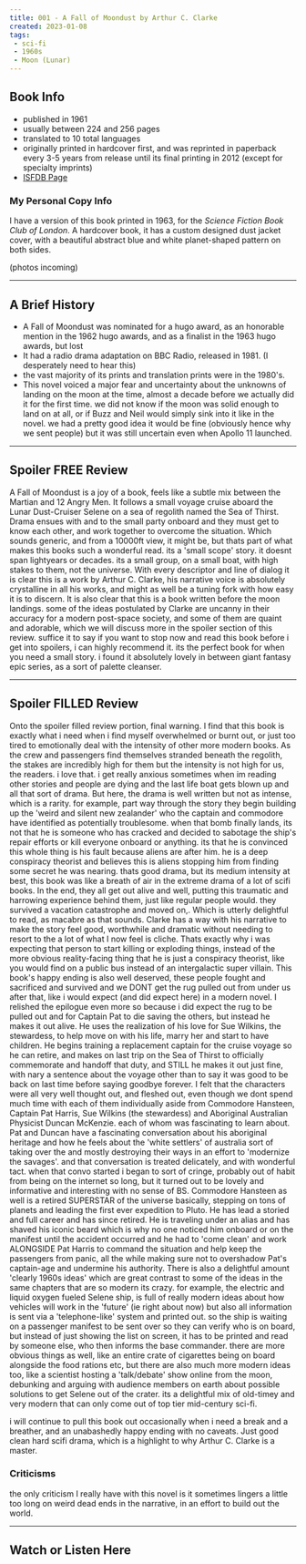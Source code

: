 ```yaml
---
title: 001 - A Fall of Moondust by Arthur C. Clarke
created: 2023-01-08
tags: 
 - sci-fi
 - 1960s
 - Moon (Lunar)
---
```

## Book Info

- published in 1961
- usually between 224 and 256 pages
- translated to 10 total languages
- originally printed in hardcover first, and was reprinted in paperback every 3-5 years from release until its final printing in 2012 (except for specialty imprints)
- [ISFDB Page](https://www.isfdb.org/cgi-bin/title.cgi?1969)

### My Personal Copy Info

I have a version of this book printed in 1963, for the _Science Fiction Book Club of London_. A hardcover book, it has a custom designed dust jacket cover, with a beautiful abstract blue and white planet-shaped pattern on both sides.

(photos incoming)

---
## A Brief History
- A Fall of Moondust was nominated for a hugo award, as an honorable mention in the 1962 hugo awards, and as a finalist in the 1963 hugo awards, but lost
- It had a radio drama adaptation on BBC Radio, released in 1981. (I desperately need to hear this)
- the vast majority of its prints and translation prints were in the 1980's.
- This novel voiced a major fear and uncertainty about the unknowns of landing on the moon at the time, almost a decade before we actually did it for the first time. we did not know if the moon was solid enough to land on at all, or if Buzz and Neil would simply sink into it like in the novel. we had a pretty good idea it would be fine (obviously hence why we sent people) but it was still uncertain even when Apollo 11 launched.

---
## Spoiler FREE Review
A Fall of Moondust is a joy of a book, feels like a subtle mix between the Martian and 12 Angry Men. It follows a small voyage cruise aboard the Lunar Dust-Cruiser Selene on a sea of regolith named the Sea of Thirst. Drama ensues with and to the small party onboard and they must get to know each other, and work together to overcome the situation. Which sounds generic, and from a 10000ft view, it might be, but thats part of what makes this books such a wonderful read. its a 'small scope' story. it doesnt span lightyears or decades. its a small group, on a small boat, with high stakes to them, not the universe. 
With every descriptor and line of dialog it is clear this is a work by Arthur C. Clarke, his narrative voice is absolutely crystalline in all his works, and might as well be a tuning fork with how easy it is to discern. It is also clear that this is a book written before the moon landings. some of the ideas postulated by Clarke are uncanny in their accuracy for a modern post-space society, and some of them are quaint and adorable, which we will discuss more in the spoiler section of this review. suffice it to say if you want to stop now and read this book before i get into spoilers, i can highly recommend it. its the perfect book for when you need a small story. i found it absolutely lovely in between giant fantasy epic series, as a sort of palette cleanser. 

---
## Spoiler FILLED Review
Onto the spoiler filled review portion, final warning.
I find that this book is exactly what i need when i find myself overwhelmed or burnt out, or just too tired to emotionally deal with the intensity of other more modern books. As the crew and passengers find themselves stranded beneath the regolith, the stakes are incredibly high for them but the intensity is not high for us, the readers. i love that. i get really anxious sometimes when im reading other stories and people are dying and the last life boat gets blown up and all that sort of drama. But here, the drama is well written but not as intense, which is a rarity. for example, part way through the story they begin building up the 'weird and silent new zealander' who the captain and commodore have identified as potentially troublesome. when that bomb finally lands, its not that he is someone who has cracked and decided to sabotage the ship's repair efforts or kill everyone onboard or anything. its that he is convinced this whole thing is his fault because aliens are after him. he is a deep conspiracy theorist and believes this is aliens stopping him from finding some secret he was nearing. thats good drama, but its medium intensity at best, this book was like a breath of air in the extreme drama of a lot of scifi books.
In the end, they all get out alive and well, putting this traumatic and harrowing experience behind them, just like regular people would. they survived a vacation catastrophe and moved on,. Which is utterly delightful to read, as macabre as that sounds. Clarke has a way with his narrative to make the story feel good, worthwhile and dramatic without needing to resort to the a lot of what I now feel is cliche. Thats exactly why i was expecting that person to start killing or exploding things, instead of the more obvious reality-facing thing that he is just a conspiracy theorist, like you would find on a public bus instead of an intergalactic super villain. This book's happy ending is also well deserved, these people fought and sacrificed and survived and we DONT get the rug pulled out from under us after that, like i would expect (and did expect here) in a modern novel. I relished the epilogue even more so because i did expect the rug to be pulled out and for Captain Pat to die saving the others, but instead he makes it out alive. He uses the realization of his love for Sue Wilkins, the stewardess, to help move on with his life, marry her and start to have children. He begins training a replacement captain for the cruise voyage so he can retire, and makes on last trip on the Sea of Thirst to officially commemorate and handoff that duty, and STILL he makes it out just fine, with nary a sentence about the voyage other than to say it was good to be back on last time before saying goodbye forever.
I felt that the characters were all very well thought out, and fleshed out, even though we dont spend much time with each of them individually aside from Commodore Hansteen, Captain Pat Harris, Sue Wilkins (the stewardess) and Aboriginal Australian Physicist Duncan McKenzie. each of whom was fascinating to learn about. Pat and Duncan have a fascinating conversation about his aboriginal heritage and how he feels about the 'white settlers' of australia sort of taking over the and mostly destroying their ways in an effort to 'modernize the savages'. and that conversation is treated delicately, and with wonderful tact. when that convo started i began to sort of cringe, probably out of habit from being on the internet so long, but it turned out to be lovely and informative and interesting with no sense of BS. Commodore Hansteen as well is a retired SUPERSTAR of the universe basically, stepping on tons of planets and leading the first ever expedition to Pluto. He has lead a storied and full career and has since retired. He is traveling under an alias and has shaved his iconic beard which is why no one noticed him onboard or on the manifest until the accident occurred and he had to 'come clean' and work ALONGSIDE Pat Harris to command the situation and help keep the passengers from panic, all the while making sure not to overshadow Pat's captain-age and undermine his authority. 
There is also a delightful amount 'clearly 1960s ideas' which are great contrast to some of the ideas in the same chapters that are so modern its crazy. for example, the electric and liquid oxygen fueled Selene ship, is full of really modern ideas about how vehicles will work in the 'future' (ie right about now) but also all information is sent via a 'telephone-like' system and printed out. so the ship is waiting on a passenger manifest to be sent over so they can verify who is on board, but instead of just showing the list on screen, it has to be printed and read by someone else, who then informs the base commander. there are more obvious things as well, like an entire crate of cigarettes being on board alongside the food rations etc, but there are also much more modern ideas too, like a scientist hosting a 'talk/debate' show online from the moon, debunking and arguing with audience members on earth about possible solutions to get Selene out of the crater. its a delightful mix of old-timey and very modern that can only come out of top tier mid-century sci-fi.

i will continue to pull this book out occasionally when i need a break and a breather, and an unabashedly happy ending with no caveats. Just good clean hard scifi drama, which is a highlight to why Arthur C. Clarke is a master. 

### Criticisms

the only criticism I really have with this novel is it sometimes lingers a little too long on weird dead ends in the narrative, in an effort to build out the world.

---
## Watch or Listen Here
<script>
    import RedCircle from '$lib/components/extra/redcircle.svelte'
    import YouTube from '$lib/components/extra/youtube.svelte'
</script>

<RedCircle id='589bafd5-c0a7-49e6-b331-71ecf56cca32' />

<YouTube id="ejArWyQgEN8" />